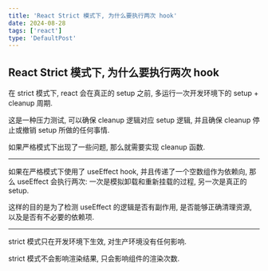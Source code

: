 ```yaml
---
title: 'React Strict 模式下, 为什么要执行两次 hook'
date: 2024-08-28
tags: ['react']
type: 'DefaultPost'
---
```


## React Strict 模式下, 为什么要执行两次 hook

在 strict 模式下, react 会在真正的 setup 之前, 多运行一次开发环境下的 setup + cleanup 周期.

这是一种压力测试, 可以确保 cleanup 逻辑对应 setup 逻辑, 并且确保 cleanup 停止或撤销 setup 所做的任何事情.

如果严格模式下出现了一些问题, 那么就需要实现 cleanup 函数.

---

如果在严格模式下使用了 useEffect hook, 并且传递了一个空数组作为依赖向, 那么 useEffect 会执行两次: 一次是模拟卸载和重新挂载的过程, 另一次是真正的 setup.

这样的目的是为了检测 useEffect 的逻辑是否有副作用, 是否能够正确清理资源, 以及是否有不必要的依赖项.

---

strict 模式只在开发环境下生效, 对生产环境没有任何影响.

strict 模式不会影响渲染结果, 只会影响组件的渲染次数.

